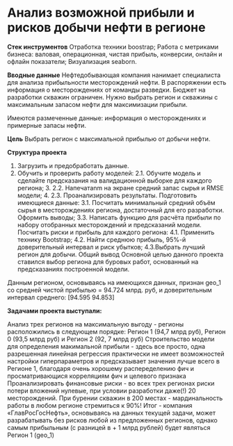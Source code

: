 # **Анализ возможной прибыли и рисков добычи нефти в регионе**

**Стек инструментов**
Отработка техники boostrap;
Работа с метриками бизнеса: валовая, операционная, чистая прибыль, конверсии, онлайн и офлайн показатели;
Визуализация seaborn.

**Вводные данные**
Нефтедобывающая компания нанимает специалиста для анализа прибыльности месторождений нефти. В распоряжении есть информация о месторождениях от команды разведки. Бюджет на разработки скважин ограничен. Нужно выбрать регион и скважины с максимальным запасом нефти для максимизации прибыли.

Имеются размеченные данные: информация о месторождениях и примерные запасы нефти.

**Цель**
Выбрать регион с максимальной прибылью от добычи нефти.

**Структура проекта**
1. Загрузить и предобработать данные.
2. Обучить и проверить работу моделей:
    2.1. Обучите модель и сделайте предсказания на валидационной выборке для каждого региона; 
    3. 2.2. Напечатаnm на экране средний запас сырья и RMSE модели;
    4. 2.3. Проанализировать результаты.
Подготовить имеющиеся данные: 3.1. Посчитать минимальный средний объём сырья в месторождениях региона, достаточный для его разработки. Оформить выводы; 3.3. Написать функцию для расчёта прибыли по набору отобранных месторождений и предсказаний модели.
Посчитать риски и прибыль для каждого региона: 4.1. Применить технику Bootstrap; 4.2. Найти среднюю прибыль, 95%-й доверительный интервал и риск убытков; 4.3.Выбрать лучший регион для добычи.
Общий вывод
Основной целью данного проекта ставился выбор региона для буровых работ, основанный на предсказаниях построенной модели.

Данным регионом, основываясь на имеющихся данных, признан geo_1 со средней чистой прибылью = 94.724 млрд. руб, и доверительным интервал среднего: [94.595 94.853]

**Задачами проекта выступали:**

Анализ трех регионов на максимальную выгоду - регионы расположились в следующем порядке: Регион 1 (94,7 млрд руб), Регион 0 (93,5 млрд руб) и Регион 2 (92, 7 млрд руб)
Строительство модели для определения макимальной прибыли - здесь все просто, одна разрешенная линейная регрессия практически не имеет возможностей настройки гиперпараметров и предсказывает значения лучше всего в Регионе 1, благодаря очень хорошему распеределению фич и просматривающися корреляциям фич и целевого признака
Проанализировать финансовые риски - во всех трех регионах риски потери вложений нулевые, при условии разработки даже(!) 20 месторождений. При бурении скважин в 200 местах - мардинальность работы в любом регионе стремиться к 90%!
Итог - компания «ГлавРосГосНефть», основываясь на данных текущей задачи, может разрабатывать без рисков любой из предложенных регионов, однако самым прибыльным (с разницей в + 1 млрд рублей) будет являться Регион 1 (geo_1)
